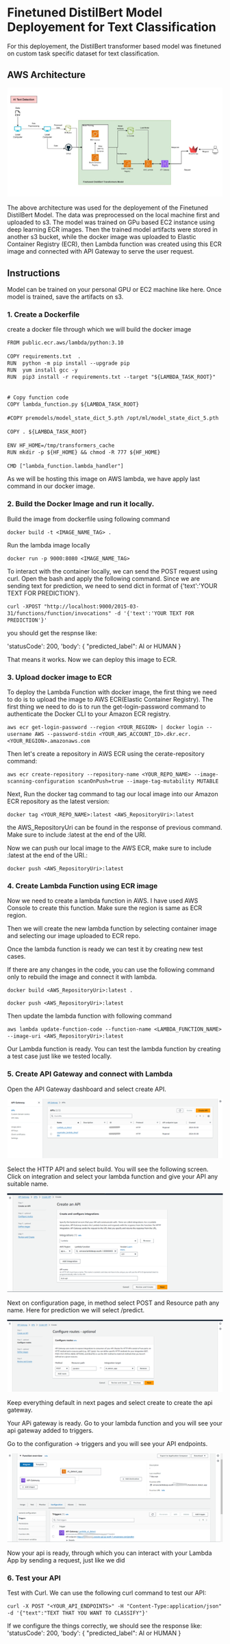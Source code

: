# Finetuned DistilBert Model Deployement for Text Classification
For this deployement, the DistilBert transformer based model was finetuned on custom task specific dataset for text classification.

## AWS Architecture

![Finetuned_DistilBert_Architecture](DistilBert_Deployement.jpg)

The above architecture was used for the deployement of the Finetuned DistilBert Model. The data was preprocessed on the local machine first and uploaded to s3. The model was trained on GPu based EC2 instance using deep learning ECR images. Then the trained model artifacts were stored in another s3 bucket, while the docker image was uploaded to Elastic Container Registry (ECR), then Lambda function was created using this ECR image and connected with API Gateway to serve the user request.

## Instructions

Model can be trained on your personal GPU or EC2 machine like here. Once model is trained, save the artifacts on s3. 

### 1. Create a Dockerfile

create a docker file through which we will build the docker image

```
FROM public.ecr.aws/lambda/python:3.10

COPY requirements.txt  .
RUN  python -m pip install --upgrade pip
RUN  yum install gcc -y
RUN  pip3 install -r requirements.txt --target "${LAMBDA_TASK_ROOT}"


# Copy function code
COPY lambda_function.py ${LAMBDA_TASK_ROOT}

#COPY premodels/model_state_dict_5.pth /opt/ml/model_state_dict_5.pth

COPY . ${LAMBDA_TASK_ROOT}

ENV HF_HOME=/tmp/transformers_cache
RUN mkdir -p ${HF_HOME} && chmod -R 777 ${HF_HOME}

CMD ["lambda_function.lambda_handler"]
```

As we will be hosting this image on AWS lambda, we have apply last command in our docker image.

### 2. Build the Docker Image and run it locally.

Build the image from dockerfile using following command

```
docker build -t <IMAGE_NAME_TAG> .
```

Run the lambda image locally

```
docker run -p 9000:8080 <IMAGE_NAME_TAG>
```

To interact with the container locally, we can send the POST request using curl. Open the bash and apply the following command. Since we are sending text for prediction, we need to send dict in format of {'text':'YOUR TEXT FOR PREDICTION'}.

```
curl -XPOST "http://localhost:9000/2015-03-31/functions/function/invocations" -d '{'text':'YOUR TEXT FOR PREDICTION'}'
```
you should get the respnse like:

'statusCode': 200, 'body': { "predicted_label": AI or HUMAN }

That means it works. Now we can deploy this image to ECR.

### 3. Upload docker image to ECR

To deploy the Lambda Function with docker image, the first thing we need to do is to upload the image to AWS ECR(Elastic Container Registry). The first thing we need to do is to run the get-login-password command to authenticate the Docker CLI to your Amazon ECR registry.

```
aws ecr get-login-password --region <YOUR_REGION> | docker login --username AWS --password-stdin <YOUR_AWS_ACCOUNT_ID>.dkr.ecr.<YOUR_REGION>.amazonaws.com
```

Then let's create a repository in AWS ECR using the cerate-repository command:

```
aws ecr create-repository --repository-name <YOUR_REPO_NAME> --image-scanning-configuration scanOnPush=true --image-tag-mutability MUTABLE
```
Next, Run the docker tag command to tag our local image into our Amazon ECR repository as the latest version:

```
docker tag <YOUR_REPO_NAME>:latest <AWS_RepositoryUri>:latest
```

the AWS_RepositoryUri can be found in the response of previous command. Make sure to include :latest at the end of the URI.

Now we can push our local image to the AWS ECR, make sure to include :latest at the end of the URI.:

```
docker push <AWS_RepositoryUri>:latest
```

### 4. Create Lambda Function using ECR image

Now we need to create a lambda function in AWS. I have used AWS Console to create this function. Make sure the region is same as ECR region.

Then we will create the new lambda function by selecting container image and selecting our image uploaded to ECR repo.

Once the lambda function is ready we can test it by creating new test cases.

If there are any changes in the code, you can use the following command only to rebuild the image and connect it with lambda.

```
docker build <AWS_RepositoryUri>:latest .
```
```
docker push <AWS_RepositoryUri>:latest   
```

Then update the lambda function with following command

```
aws lambda update-function-code --function-name <LAMBDA_FUNCTION_NAME> --image-uri <AWS_RepositoryUri>:latest
```
Our Lambda function is ready. You can test the lambda function by creating a test case just like we tested locally.

### 5. Create API Gateway and connect with Lambda

Open the API Gateway dashboard and select create API.

![API_dashboard](API_gateway_1.png)

Select the HTTP API and select build. You will see the following screen. Click on integration and select your lambda function and give your API any suitable name.

![API_lambda_intigration](API_gateway_2.png)

Next on configuration page, in method select POST and Resource path any name. Here for prediction we will select /predict.  

![API_intigration](API_gateway_3.png)

Keep everything default in next pages and select create to create the api gateway.

Your APi gateway is ready. Go to your lambda function and you will see your api gateway added to triggers.

Go to the configuration -> triggers and you will see your API endpoints.

![API_endpoints](API_gateway_4.png)

Now your api is ready, through which you can interact with your Lambda App by sending a request, just like we did 

### 6. Test your API
Test with Curl. We can use the following curl command to test our API:
```
curl -X POST "<YOUR_API_ENDPOINTS>" -H "Content-Type:application/json"  -d '{"text":"TEXT THAT YOU WANT TO CLASSIFY"}'
```

If we configure the things correctly, we should see the response like:
'statusCode': 200, 'body': { "predicted_label": AI or HUMAN }

